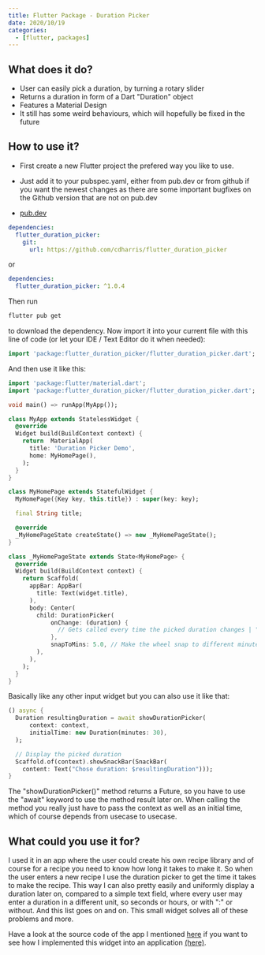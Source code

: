 ```yaml
---
title: Flutter Package - Duration Picker
date: 2020/10/19
categories:
  - [flutter, packages]
---
```


## What does it do?

- User can easily pick a duration, by turning a rotary slider
- Returns a duration in form of a Dart "Duration" object
- Features a Material Design
- It still has some weird behaviours, which will hopefully be fixed in the future

## How to use it?

- First create a new Flutter project the prefered way you like to use.

- Just add it to your pubspec.yaml, either from pub.dev or from github if you want the newest changes as there are some important bugfixes on the Github version that are not on pub.dev

- [pub.dev](https://pub.dev/packages/flutter_duration_picker)

```yaml
dependencies:
  flutter_duration_picker:
    git:
      url: https://github.com/cdharris/flutter_duration_picker
```

or

```yaml
dependencies:
  flutter_duration_picker: ^1.0.4
```

Then run

```sh
flutter pub get
```

to download the dependency.
Now import it into your current file with this line of code (or let your IDE / Text Editor do it when needed):

```dart
import 'package:flutter_duration_picker/flutter_duration_picker.dart';
```

And then use it like this:

```dart
import 'package:flutter/material.dart';
import 'package:flutter_duration_picker/flutter_duration_picker.dart';

void main() => runApp(MyApp());

class MyApp extends StatelessWidget {
  @override
  Widget build(BuildContext context) {
    return  MaterialApp(
      title: 'Duration Picker Demo',
      home: MyHomePage(),
    );
  }
}

class MyHomePage extends StatefulWidget {
  MyHomePage({Key key, this.title}) : super(key: key);

  final String title;

  @override
  _MyHomePageState createState() => new _MyHomePageState();
}

class _MyHomePageState extends State<MyHomePage> {
  @override
  Widget build(BuildContext context) {
    return Scaffold(
      appBar: AppBar(
        title: Text(widget.title),
      ),
      body: Center(
        child: DurationPicker(
            onChange: (duration) {
              // Gets called every time the picked duration changes | "duration" parameter is of type "Duration" and contains the current duration
            },
            snapToMins: 5.0, // Make the wheel snap to different minute - intervals
        ),
      ),
    );
  }
}

```

Basically like any other input widget but you can also use it like that:

```dart
() async {
  Duration resultingDuration = await showDurationPicker(
      context: context,
      initialTime: new Duration(minutes: 30),
  );

  // Display the picked duration
  Scaffold.of(context).showSnackBar(SnackBar(
    content: Text("Chose duration: $resultingDuration")));
}
```

The "showDurationPicker()" method returns a Future<Duration>, so you have to use the "await" keyword to use the method result later on.
When calling the method you really just have to pass the context as well as an initial time, which of course depends from usecase to usecase.

## What could you use it for?

I used it in an app where the user could create his own recipe library and of course for a recipe you need to know how long it takes to make it. So when the user enters a new recipe I use the duration picker to get the time it takes to make the recipe. This way I can also pretty easily and uniformly display a duration later on, compared to a simple text field, where every user may enter a duration in a different unit, so seconds or hours, or with ":" or without. And this list goes on and on. This small widget solves all of these problems and more.

Have a look at the source code of the app I mentioned [here](https://github.com/ecrax/recipe_library) if you want to see how I implemented this widget into an application [(here)](https://github.com/ecrax/recipe_library/blob/97c2edadbef63a21799a9023bce2856245058f46/lib/screens/add_recipe_screen.dart#L286).
